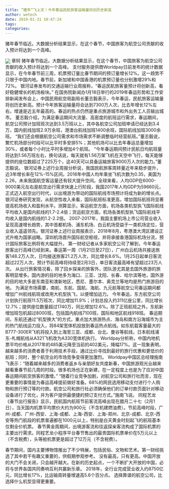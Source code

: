 ```yaml
---
title: “猪年”飞上天！今年春运民航旅客运输量将创历史新高
author: wetech
date: 2019-01-31 10:47:24
tags: 
categories: 
---
```

猪年春节临近。大数据分析结果显示，在这个春节，中国旅客为航空公司贡献的收入预计将达到一个高峰。
<!-- more -->
<img align="center" border="0" src="https://imgcdn.yicai.com/uppics/images/2019/01/adc0378bba9180b654eb0eb6b92e61e7.jpg" />
章轲
猪年春节临近。大数据分析结果显示，在这个春节，中国旅客为航空公司贡献的收入预计将达到一个高峰。
支付服务提供商Worldpay日前发布的统计数据显示，在今年春节前三周，机票预订量比春节期间的预订量增长12%。这一趋势不只限于中国内地。春节前，新加坡和中国香港的机票预订量也分别激增29%和72%。
银河证券发布的交通运输行业周报称，“春运民航旅客量预计将创新高，看好稳健增长的机场板块。”
在国务院新闻办1月18日举行的2019年春运形势和工作安排新闻发布会上，中国民用航空局副局长董志毅表示，今年春运，民航旅客运输量将创历史新高。预计今年旅客运输量将会达到7300万人次，比去年增长12%左右，增速是近五年最高的。春运的热点仍然是重点旅游城市和外出务工人员输出城市。
董志毅介绍，为满足春运期间大流量、高密度的航班运行需求，春运期间，航空公司预计加班班次达到3.5万班以上，其中各航空公司加班申请已经达到3.4万，国内航线加班2.9万余班，港澳台航线加班1400余班，国际航线加班3000余班。
“我们还会根据航空公司需求和市场需求不断调整临时经营航班。”董志毅说，繁忙机场部分时段可以比平时多安排5%；其他机场可以比去年春运总量增加30%，或者每个小时比平时多增加4个航班。
“今年春运期间预计民航日均航班量将达到1.56万班左右，换句话说，每天就有1.56万架飞机在天空中飞行，每天能够提供的座位数超过了225万个，这40天可以具备运输旅客9000万人次的能力。”董志毅说。
银河证券上述行业周报分析说，我国民航旅客周转量近年来稳步提升，近3年增长率在12%-15%区间。2016年中国人均年乘坐飞机次数为0.35，美国为2.26，未来我国航空客运量还有较大提升空间。全球来看，人均GDP在6000-9000美元左右是航空出行需求快速上行阶段，我国2017年人均GDP为59660元，正式迈入航空出行时代，以出境游为带动的国际航线市场预计将成为新的增长点。
银河证券研究发现，从航空性收入来看，国际航班标准更高，增加国际航班将显著提高机场收入和盈利水平。测算显示，客运航空方面，机场各类机型执飞国际航线平均收入是国内航线的1.7-2.4倍；货运航空方面，机场各类机型执飞国际航线平均收入是国内航线的1.2-2.2倍。
2007-2017年，我国主要机场上市公司营业收入呈现高速增长趋势，其中首都机场、浦东机场、白云机场受益于一类机场定位，营业收入遥遥领先。银河证券上述行业周报表示，2018年8月，粤港澳大湾区建设正式升格为国家战略。深圳机场晋升国际航空枢纽，并将承接香港国际机场分流，预计国际旅客比例将有大幅提升。
第一财经记者从多家航空公司了解到，今年春运旅客出行高峰已经到来。春运第一周（1月21日至27日），广州白云机场共接送旅客148.2万人次，日均接送旅客21.2万人次，同比增长8.6%。1月25日起单日客流超过22万人次，预计节前高峰将持续至2月3日，单日客流最高峰有望超过23万人次。
从出行旅客情况看，除了回乡探亲的旅客外，团队游尤其是去国外旅游的旅客明显增多。国内游的目的地多为海口、三亚、沈阳、长春、哈尔滨等地，国外游的目的地大多是东南亚和澳新地区，悉尼、墨尔本、奥克兰等地均是热门旅游目的地。
为满足市场需要，南航、东航、国航、海航、九元航等航空公司春运期间都增加广州航线航班或改用大机型执飞，以便增加运力。
今年春运，东方航空公司计划执行航班11.5万班次，同比增加11.9%；计划总投入约311亿座公里，同比增长12.7%；提供座位数量超过1740万，同比增加12.6%。除了正班航班之外，东航新增加班包机超过8000班，包括国内航线7100班，国际和地区航线918班。
春运期间，东航还通过“机型换大”的方式，重点加大旅游热点、海岛和南方沿海城市为主的热门航线运力投入，将84架宽体机投放到春运热点航线。如东航载客量最大的B777-300ER飞机将投入到上海至三亚、成都、台北、曼谷等航线，日本航线浦东-札幌航线从A321飞机改为A330宽体机执行。
Worldpay分析称，中国内地机票平均价格从2017年的485美元降至当前的402美元，降幅17%。这一现象表明，越来越多的消费者善于利用技术手段，通过比价寻找到最好的旅行优惠和更低价的航班；同时，整个航空业的市场竞争变得更加激烈。
Worldpay中国区总经理施南飞表示：“随着越来越多的消费者返乡与亲朋好友共度新春，中国旅游观光业越来越看重春节前几周的时段。很多机场也正在新建，在一定程度上也是为了应对中国春运期间航空旅客的激增。”
“随着行业竞争加剧，对航空公司和旅行社而言，现在更重要的事情是为春运高峰提前做好准备。68%的网民选用移动支付进行个人购物和旅行预订等的付款。航空公司和旅行社必须确保他们的订单付款页面针对移动设备进行了优化，并为客户提供最便捷的预订支付方式。”施南飞说。
同程艺龙《春节出行报告》显示，民航国内航班节前客流高峰出现在腊月二十七（2月1日），当天国内机票平均票价大约为900元（不含机建燃油费）。节前高峰时段，广州-成都、广州-西安、上海-成都、上海-西安、上海-郑州、北京-成都、北京-西安等热门航段的机票普遍都在1000元以上，特别是白天黄金时刻起飞的航班基本仅剩全价机票。
春节黄金周期间，出境游客流和往返探亲客流构成了国际机票的主要出行需求。同程艺龙小程序平台春节售出的最贵国际机票单价在5万元以上（不含税费），头等舱机票更是超过了12万元（不含税费）。
 
 
春节期间，国内主要博物馆推出了不少特展，包括民俗、文物和艺术。第一财经挑选了其中若干有趣又重要的，供假期参观参考。
没有最高，只有更高。中国开放的大门不会关闭，只会越开越大。在新的历史起点，一个不断扩大开放的中国，必将与世界各国共同奏响互利共赢新乐章。
2018年，全行业完成营业收入约8750亿元，同比增长17%，比运输周转量增速高5.6个百分点。
选择靠谱的航空公司，比选择什么机型显得更重要。

